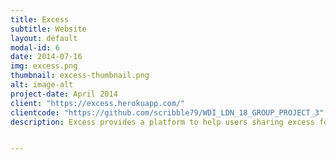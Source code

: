 ```yaml
---
title: Excess
subtitle: Website 
layout: default
modal-id: 6
date: 2014-07-16
img: excess.png
thumbnail: excess-thumbnail.png
alt: image-alt
project-date: April 2014
client: "https://excess.herokuapp.com/"
clientcode: "https://github.com/scribble79/WDI_LDN_18_GROUP_PROJECT_3"
description: Excess provides a platform to help users sharing excess food resources that would have gone to waste with their community. The app was built using NodeJS, Express and Ajax, and JWT for the authentication. TDD was employed during the production of the app, using Chai and Mocha. The whole app is styled with SCSS and Skeleton. The app was built in team, using Trello to coordinate and practicing daily pair-coding. 


---
```

